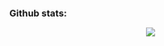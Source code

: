 ### Github stats:
<div align='center'>
  <img src='https://github-readme-stats.vercel.app/api?username=Leo-Bikuri&theme=moltack&show_icons=true&include_all_commits'/>
</div>

